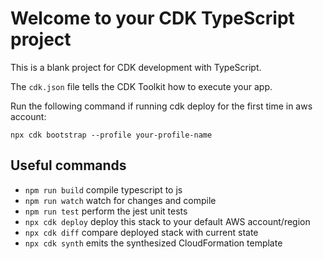 # Welcome to your CDK TypeScript project

This is a blank project for CDK development with TypeScript.

The `cdk.json` file tells the CDK Toolkit how to execute your app.

Run the following command if running cdk deploy for the first time in aws account:

`npx cdk bootstrap --profile your-profile-name`

## Useful commands

* `npm run build`   compile typescript to js
* `npm run watch`   watch for changes and compile
* `npm run test`    perform the jest unit tests
* `npx cdk deploy`  deploy this stack to your default AWS account/region
* `npx cdk diff`    compare deployed stack with current state
* `npx cdk synth`   emits the synthesized CloudFormation template
